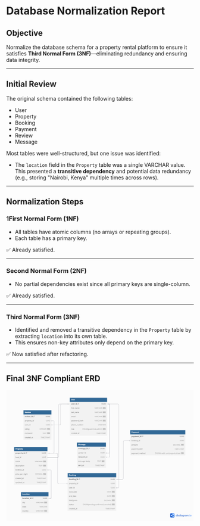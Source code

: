 # Database Normalization Report

## Objective
Normalize the database schema for a property rental platform to ensure it satisfies **Third Normal Form (3NF)**—eliminating redundancy and ensuring data integrity.

---

## Initial Review

The original schema contained the following tables:

- User
- Property
- Booking
- Payment
- Review
- Message

Most tables were well-structured, but one issue was identified:
- The `location` field in the `Property` table was a single VARCHAR value. This presented a **transitive dependency** and potential data redundancy (e.g., storing "Nairobi, Kenya" multiple times across rows).

---

## Normalization Steps

### 1First Normal Form (1NF)
- All tables have atomic columns (no arrays or repeating groups).
- Each table has a primary key.

✅ Already satisfied.

---

### Second Normal Form (2NF)
- No partial dependencies exist since all primary keys are single-column.
  
✅ Already satisfied.

---

### Third Normal Form (3NF)
- Identified and removed a transitive dependency in the `Property` table by extracting `location` into its own table.
- This ensures non-key attributes only depend on the primary key.

✅ Now satisfied after refactoring.

---

## Final 3NF Compliant ERD

![Airbnb project ERD diagram](https://raw.githubusercontent.com/BerylCAtieno/alx-airbnb-database/main/ERD/normalized.png)
